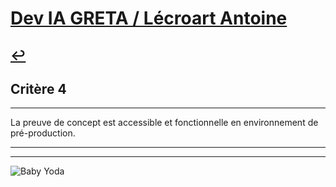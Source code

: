 
# [Dev IA GRETA / Lécroart Antoine](https://github.com/Dev-IA-2024/antoine.lecroart)

[↩️](..)
---

## Critère 4

---

La preuve de concept est accessible et fonctionnelle en environnement de pré-production.

---
---
![Baby Yoda](https://images3.alphacoders.com/110/1108129.jpg)
